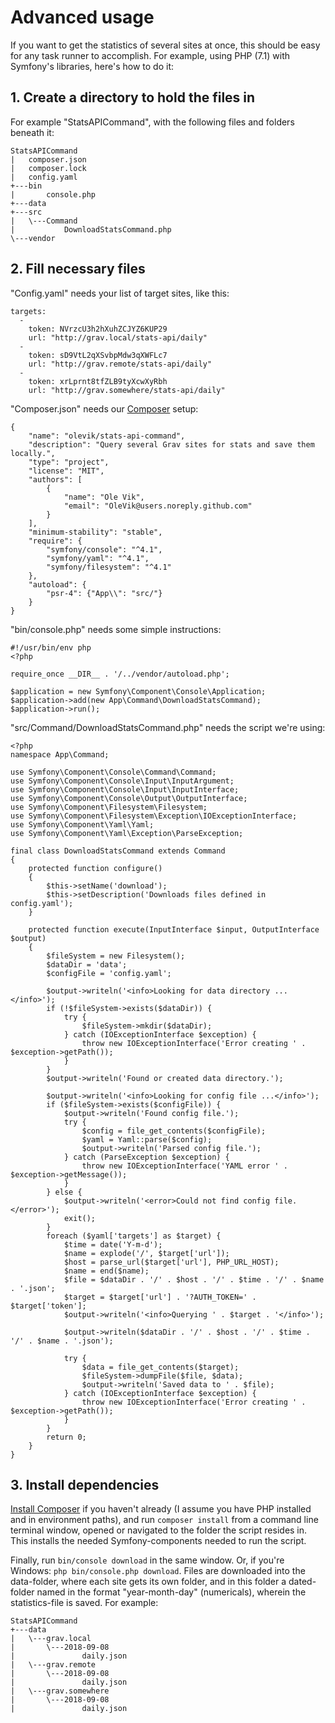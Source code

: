 # Advanced usage

If you want to get the statistics of several sites at once, this should be easy for any task runner to accomplish. For example, using PHP (7.1) with Symfony's libraries, here's how to do it:

## 1. Create a directory to hold the files in

For example "StatsAPICommand", with the following files and folders beneath it:

```
StatsAPICommand
|   composer.json
|   composer.lock
|   config.yaml
+---bin
|       console.php
+---data
+---src
|   \---Command
|           DownloadStatsCommand.php
\---vendor
```

## 2. Fill necessary files

"Config.yaml" needs your list of target sites, like this:

```
targets: 
  - 
    token: NVrzcU3h2hXuhZCJYZ6KUP29
    url: "http://grav.local/stats-api/daily"
  - 
    token: sD9VtL2qXSvbpMdw3qXWFLc7
    url: "http://grav.remote/stats-api/daily"
  - 
    token: xrLprnt8tfZLB9tyXcwXyRbh
    url: "http://grav.somewhere/stats-api/daily"
```

"Composer.json" needs our [Composer](https://getcomposer.org/ "The package manager for PHP") setup:

```
{
    "name": "olevik/stats-api-command",
    "description": "Query several Grav sites for stats and save them locally.",
    "type": "project",
    "license": "MIT",
    "authors": [
        {
            "name": "Ole Vik",
            "email": "OleVik@users.noreply.github.com"
        }
    ],
    "minimum-stability": "stable",
    "require": {
        "symfony/console": "^4.1",
        "symfony/yaml": "^4.1",
        "symfony/filesystem": "^4.1"
    },
    "autoload": {
        "psr-4": {"App\\": "src/"}
    }
}
```

"bin/console.php" needs some simple instructions:

```
#!/usr/bin/env php
<?php

require_once __DIR__ . '/../vendor/autoload.php';

$application = new Symfony\Component\Console\Application;
$application->add(new App\Command\DownloadStatsCommand);
$application->run();
```

"src/Command/DownloadStatsCommand.php" needs the script we're using:

```
<?php
namespace App\Command;

use Symfony\Component\Console\Command\Command;
use Symfony\Component\Console\Input\InputArgument;
use Symfony\Component\Console\Input\InputInterface;
use Symfony\Component\Console\Output\OutputInterface;
use Symfony\Component\Filesystem\Filesystem;
use Symfony\Component\Filesystem\Exception\IOExceptionInterface;
use Symfony\Component\Yaml\Yaml;
use Symfony\Component\Yaml\Exception\ParseException;

final class DownloadStatsCommand extends Command
{
    protected function configure()
    {
        $this->setName('download');
        $this->setDescription('Downloads files defined in config.yaml');
    }

    protected function execute(InputInterface $input, OutputInterface $output)
    {
        $fileSystem = new Filesystem();
        $dataDir = 'data';
        $configFile = 'config.yaml';

        $output->writeln('<info>Looking for data directory ...</info>');
        if (!$fileSystem->exists($dataDir)) {
            try {
                $fileSystem->mkdir($dataDir);
            } catch (IOExceptionInterface $exception) {
                throw new IOExceptionInterface('Error creating ' . $exception->getPath());
            }
        }
        $output->writeln('Found or created data directory.');

        $output->writeln('<info>Looking for config file ...</info>');
        if ($fileSystem->exists($configFile)) {
            $output->writeln('Found config file.');
            try {
                $config = file_get_contents($configFile);
                $yaml = Yaml::parse($config);
                $output->writeln('Parsed config file.');
            } catch (ParseException $exception) {
                throw new IOExceptionInterface('YAML error ' . $exception->getMessage());
            }
        } else {
            $output->writeln('<error>Could not find config file.</error>');
            exit();
        }
        foreach ($yaml['targets'] as $target) {
            $time = date('Y-m-d');
            $name = explode('/', $target['url']);
            $host = parse_url($target['url'], PHP_URL_HOST);
            $name = end($name);
            $file = $dataDir . '/' . $host . '/' . $time . '/' . $name . '.json';
            $target = $target['url'] . '?AUTH_TOKEN=' . $target['token'];
            $output->writeln('<info>Querying ' . $target . '</info>');

            $output->writeln($dataDir . '/' . $host . '/' . $time . '/' . $name . '.json');

            try {
                $data = file_get_contents($target);
                $fileSystem->dumpFile($file, $data);
                $output->writeln('Saved data to ' . $file);
            } catch (IOExceptionInterface $exception) {
                throw new IOExceptionInterface('Error creating ' . $exception->getPath());
            }
        }
        return 0;
    }
}
```

## 3. Install dependencies

[Install Composer](https://getcomposer.org/download/) if you haven't already (I assume you have PHP installed and in environment paths), and run `composer install` from a command line terminal window, opened or navigated to the folder the script resides in. This installs the needed Symfony-components needed to run the script.

Finally, run `bin/console download` in the same window. Or, if you're Windows: `php bin/console.php download`. Files are downloaded into the data-folder, where each site gets its own folder, and in this folder a dated-folder named in the format "year-month-day" (numericals), wherein the statistics-file is saved. For example:

```
StatsAPICommand
+---data
|   \---grav.local
|       \---2018-09-08
|               daily.json
|   \---grav.remote
|       \---2018-09-08
|               daily.json
|   \---grav.somewhere
|       \---2018-09-08
|               daily.json
```
